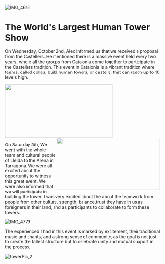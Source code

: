 ![IMG_4616](/uploads/cfeaefeddb7b48da206e4a85c95dc1b7/IMG_4616.jpeg)

# The World's Largest Human Tower Show

On Wednesday, October 2nd, Alex informed us that we received a proposal from the Castellers. He mentioned there is a massive event held every two years, where all the groups from Catalonia come together to participate in the Castellers tradition. This event in Catalonia is a vibrant tradition where teams, called colles, build human towers, or castells, that can reach up to 10 levels high. 

<img src="/uploads/eb3805fbec7892237e07976fa3eb774e/c1.jpeg" width="350"
height="175"> <img src="/uploads/291408ec44ec84530d83b5edd8f7cd5b/c.jpeg" width="335"
height="170" img align="right">

On Saturday 5th, We went with the whole team and cultural people of Lleida to the Arena in Tarragona. We were all excited about the opportunity to witness this great event. We were also informed that we will participate in building the tower. I was very excited about the about the teamwork from people from other culture, strength, balance,trust they have in us as foreigners in their land, and as participants to collaborate to form these towers. 

![IMG_4779](/uploads/70d7e0b6f5bd199a63f910e906999d92/IMG_4779.jpg)

The experienced I had in this event is marked by excitement, their traditional music and chants, and a strong sense of community, as the goal is not just to create the tallest structure but to celebrate unity and mutual support in the process.

![towerPic_2](/uploads/5745085becbeece39e4461c330aa0eb6/towerPic_2.JPG)